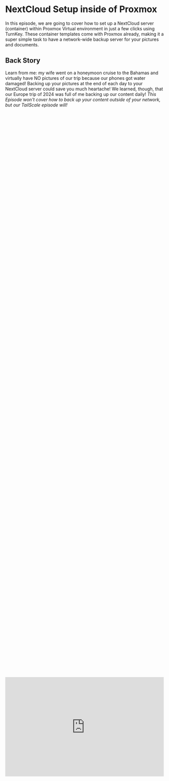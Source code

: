 # NextCloud Setup inside of Proxmox

In this episode, we are going to cover how to set up a NextCloud server (container) within Proxmox Virtual environment in just a few clicks using TurnKey.
These container templates come with Proxmox already, making it a super simple task to have a network-wide backup server for your pictures and documents. 
 

## Back Story
Learn from me: my wife went on a honeymoon cruise to the Bahamas and virtually have NO pictures of our trip because our phones got water damaged! Backing up your
pictures at the end of each day to your NextCloud server could save you much heartache! We learned, though, that our Europe trip of 2024 was full of me backing up our content daily! *This Episode won't cover how to back up your content outside of your network, but our TailScale episode will!*

<div style="display: flex; justify-content: center; align-items: center; height: 100%;">
    <iframe width="560" height="315" src="https://www.youtube.com/embed/SbGSgMMt6gg?si=lPlB3rZp0Svq9eyk" frameborder="0" allow="accelerometer; autoplay; clipboard-write; encrypted-media; gyroscope; picture-in-picture" allowfullscreen></iframe>
</div>

## Install Steps

First log into Proxmox and go to:

1. *server* / *local (pve)* (or whatever your server name is) 
2. / *CT Templates* / *Templates*

and then search for Nextcloud and select download! Wait for that *Task OK* and move on with the next steps!

<a href="/images/EP8_nextcloud/Still 2024-12-30 112738_1.3.1.png" class="image-expand">
    <img src="/images/EP8_nextcloud/Still 2024-12-30 112738_1.3.1.png" alt="Description of your image">
</a>

Now we are going to click create CT on the top right of our environment and follow the creation wizard for our container.

The general tab password is for the containers root user. The container default username is root and then the password you set.

I am not going to show every tab, but you can see from the image below there is general, templates, etc. We are concerned about the templates tab where you will select nextcloud, the *Disks* tab SET THIS AS HIGH AS YOU CAN. This is determines how many pictures you can save., and then under the network tab we need to set a static IP address for our machine. We need to ensure in OPNsense or your router that the IP you are assigning has not already been issued to another machine.

<a href="/images/EP8_nextcloud/Still 2024-12-30 112738_1.4.1.png" class="image-expand">
    <img src="/images/EP8_nextcloud/Still 2024-12-30 112738_1.4.1.png" alt="Description of your image">
</a>

We can verify what FREE IP addresses we have by opening OPNsense and going to (Services / ISC DHCPv4 / [LAN] & Leases) tabs. As long as you do not see either one of those tabs with the IP you want to use, you are good to assign the container that address.

<a href="/images/EP8_nextcloud/Still 2024-12-30 112738_1.7.1.png" class="image-expand">
    <img src="/images/EP8_nextcloud/Still 2024-12-30 112738_1.7.1.png" alt="Description of your image">
</a>

Going back to Proxmox we can see we have moved all the way to the Network Tab. AGAIN, do not forget to assign the proper disk space to save images and the other CPU and memory tab could be left default if you want.

Now assign the IPv4 address you have chosen and ensure you add your networks CIDR notation to the end. 99% of you it will be a /24 for a basic home network. 

Then assign the gateway which is the IP of your home router or OPNsense box. 

<a href="/images/EP8_nextcloud/Still 2024-12-30 112738_1.8.1.png" class="image-expand">
    <img src="/images/EP8_nextcloud/Still 2024-12-30 112738_1.8.1.png" alt="Description of your image">
</a>

Here is an overview of my Containers settings. Disk is not shown but again make sure you make that nice and big so you can save loads of images. You will probably want somewhere in the ballpark of 100Gbs+.

<a href="/images/EP8_nextcloud/Still 2024-12-30 112738_1.8.2.png" class="image-expand">
    <img src="/images/EP8_nextcloud/Still 2024-12-30 112738_1.8.2.png" alt="Description of your image">
</a>


## Nextcloud Install Wizard 

Select your container from the right menu, you will notice containers sit above Virtual Machines so make sure you aren't missing it! 

under the console tab click start, and after boot login with 

Username: Root

Password: (the one you set on the general tabs page of container creation)

<a href="/images/EP8_nextcloud/Still 2024-12-30 112738_1.9.1.png" class="image-expand">
    <img src="/images/EP8_nextcloud/Still 2024-12-30 112738_1.9.1.png" alt="Description of your image">
</a>

Login screen image:

<a href="/images/EP8_nextcloud/Still 2024-12-30 112738_1.9.2.png" class="image-expand">
    <img src="/images/EP8_nextcloud/Still 2024-12-30 112738_1.9.2.png" alt="Description of your image">
</a>

Soon as you login you will be prompted by the NextCloud install wizard.

Follow the wizard through, it is very explanatory, and you are really creating passwords for accounts.

Keep these account passwords stored in your notes for later!

Mysql
<a href="/images/EP8_nextcloud/Still 2024-12-30 112738_1.9.3.png" class="image-expand">
    <img src="/images/EP8_nextcloud/Still 2024-12-30 112738_1.9.3.png" alt="Description of your image">
</a>

Nextcloud Admin (YOU WILL LOGIN WITH THIS ONE!)
<a href="/images/EP8_nextcloud/Still 2024-12-30 112738_1.9.4.png" class="image-expand">
    <img src="/images/EP8_nextcloud/Still 2024-12-30 112738_1.9.4.png" alt="Description of your image">
</a>

You can skip this one, we are not going to access Nextcloud with a URL.
<a href="/images/EP8_nextcloud/Still 2024-12-30 112738_1.9.5.png" class="image-expand">
    <img src="/images/EP8_nextcloud/Still 2024-12-30 112738_1.9.5.png" alt="Description of your image">
</a>

We are not going to use Turnkey backup so you can click your tab key twice and then enter for skip.

<a href="/images/EP8_nextcloud/Still 2024-12-30 112738_1.9.6.png" class="image-expand">
    <img src="/images/EP8_nextcloud/Still 2024-12-30 112738_1.9.6.png" alt="Description of your image">
</a>

You can enter an email here for notifications if you'd like.

<a href="/images/EP8_nextcloud/Still 2024-12-30 112738_1.9.7.png" class="image-expand">
    <img src="/images/EP8_nextcloud/Still 2024-12-30 112738_1.9.7.png" alt="Description of your image">
</a>

Always ensure you have the latest security updates so click install.

<a href="/images/EP8_nextcloud/Still 2024-12-30 112738_1.9.8.png" class="image-expand">
    <img src="/images/EP8_nextcloud/Still 2024-12-30 112738_1.9.8.png" alt="Description of your image">
</a>

At this point you have reached the end, copy this info into your notes and then you can do <kbd>ctrl</kbd> + <kbd>enter</kbd> to exit the menu.

<a href="/images/EP8_nextcloud/Still 2024-12-30 112738_1.10.1.png" class="image-expand">
    <img src="/images/EP8_nextcloud/Still 2024-12-30 112738_1.10.1.png" alt="Description of your image">
</a>

Going to the Nextcloud IP address in our browser we can see there is a security feature that prevents us from accessing it:

<a href="/images/EP8_nextcloud/Still 2024-12-30 112738_1.11.1.png" class="image-expand">
    <img src="/images/EP8_nextcloud/Still 2024-12-30 112738_1.11.1.png" alt="Description of your image">
</a>

If click doumentation we are taking to this page that gives us some insight on how to fix this.

<a href="/images/EP8_nextcloud/Still 2024-12-30 112738_1.11.2.png" class="image-expand">
    <img src="/images/EP8_nextcloud/Still 2024-12-30 112738_1.11.2.png" alt="Description of your image">
</a>

We need to go into the following settings directory to make the correct changes.

```
nano /var/www/nextcloud/config/config.php
```

<a href="/images/EP8_nextcloud/Still 2024-12-30 112738_1.11.3.png" class="image-expand">
    <img src="/images/EP8_nextcloud/Still 2024-12-30 112738_1.11.3.png" alt="Description of your image">
</a>

You will be presented with the following file and we are going to edit the following 'trusted_domains' section.

<a href="/images/EP8_nextcloud/Still 2024-12-30 112738_1.11.4.png" class="image-expand">
    <img src="/images/EP8_nextcloud/Still 2024-12-30 112738_1.11.4.png" alt="Description of your image">
</a>

We want to make that sections in ours look like this:

```
'trusted_domains' =>
  array (
   0 => 'localhost',
   1 => '192.168.50.20', 
),
```

<a href="/images/EP8_nextcloud/Still 2024-12-30 112738_1.11.5.png" class="image-expand">
    <img src="/images/EP8_nextcloud/Still 2024-12-30 112738_1.11.5.png" alt="Description of your image">
</a>

Now we can go back to the site and login:

<a href="/images/EP8_nextcloud/Still 2024-12-30 112738_1.11.6.png" class="image-expand">
    <img src="/images/EP8_nextcloud/Still 2024-12-30 112738_1.11.6.png" alt="Description of your image">
</a>

Before we continue, we need to set the static IP address of our NextCloud container in OPnsense.

First lets grab the Mac address of our container under our container network settings location. Select the network card and click edit, they copy the MAC.

<a href="/images/EP8_nextcloud/Still 2024-12-30 112738_1.16.1.png" class="image-expand">
    <img src="/images/EP8_nextcloud/Still 2024-12-30 112738_1.16.1.png" alt="Description of your image">
</a>

Now go over to OPNsense and we can create a static listing under Services / ISC DHCPv4 / [LAN] and selecting the + button.

<a href="/images/EP8_nextcloud/Still 2024-12-30 112738_1.12.1.png" class="image-expand">
    <img src="/images/EP8_nextcloud/Still 2024-12-30 112738_1.12.1.png" alt="Description of your image">
</a>

Now we can take that MAC address and our IP address and add it into our static assignment. Then click save.

<a href="/images/EP8_nextcloud/Still 2024-12-30 112738_1.16.2.png" class="image-expand">
    <img src="/images/EP8_nextcloud/Still 2024-12-30 112738_1.16.2.png" alt="Description of your image">
</a>

Going back over to Nextcloud after you logged in, we can use the *new* button to create new folders or upload a file to the current folder you are in.

<a href="/images/EP8_nextcloud/Still 2024-12-30 112738_1.16.3.png" class="image-expand">
    <img src="/images/EP8_nextcloud/Still 2024-12-30 112738_1.16.3.png" alt="Description of your image">
</a>

## Login on your phone

Download the NextCloud app and you can connect to your server using that IP address just like you did in your browser.

<a href="/images/EP8_nextcloud/Still 2024-12-30 112738_1.17.1.png" class="image-expand">
    <img src="/images/EP8_nextcloud/Still 2024-12-30 112738_1.17.1.png" alt="Description of your image">
</a>

Select yes on the certificate, we trust it because its our certificate!

<a href="/images/EP8_nextcloud/Still 2024-12-30 112738_1.17.2.png" class="image-expand">
    <img src="/images/EP8_nextcloud/Still 2024-12-30 112738_1.17.2.png" alt="Description of your image">
</a>

Then you can login.

<a href="/images/EP8_nextcloud/Still 2024-12-30 112738_1.17.3.png" class="image-expand">
    <img src="/images/EP8_nextcloud/Still 2024-12-30 112738_1.17.3.png" alt="Description of your image">
</a>

Now your connected, go back over to your app to use NextCloud.

<a href="/images/EP8_nextcloud/Still 2024-12-30 112738_1.18.1.png" class="image-expand">
    <img src="/images/EP8_nextcloud/Still 2024-12-30 112738_1.18.1.png" alt="Description of your image">
</a>

Then we can use the + button just like the site and upload pictures or create folders.

<a href="/images/EP8_nextcloud/Still 2024-12-30 112738_1.20.2.png" class="image-expand">
    <img src="/images/EP8_nextcloud/Still 2024-12-30 112738_1.20.2.png" alt="Description of your image">
</a>

## Closing comments

That is it, I hope you guys enjoyed! In a later episode we will cover Tailscale and how to access your NextCloud from outside your network. 

## Follow Us on Social Media

[YouTube](https://www.youtube.com/@learntohomelab)

[Discord](https://discord.gg/6MsHSJWZpH)

[Patreon](https://www.patreon.com/c/learntohomelab)

[Reddit](https://www.reddit.com/r/learntohomelab/)

[Rumble](https://rumble.com/c/c-7585051)